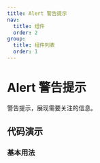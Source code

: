 ```yaml
---
title: Alert 警告提示
nav:
  title: 组件
  order: 2
group:
  title: 组件列表
  order: 1
---
```


# Alert 警告提示

警告提示，展现需要关注的信息。

## 代码演示

### 基本用法

<code src="./demo/basic.tsx"></code>

<API id="Alert"></API>